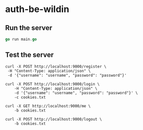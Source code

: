 # auth-be-wildin

## Run the server

```go
go run main.go
```

## Test the server

```curl
curl -X POST http://localhost:9000/register \
 -H "Content-Type: application/json" \
 -d '{"username": "username", "password": "password"}'

curl -X POST http://localhost:9000/login \
    -H "Content-Type: application/json" \
    -d '{"username": "username", "password": "password"}' \
    -c cookies.txt

curl -X GET http://localhost:9000/me \
    -b cookies.txt

curl -X POST http://localhost:9000/logout \
    -b cookies.txt
```
